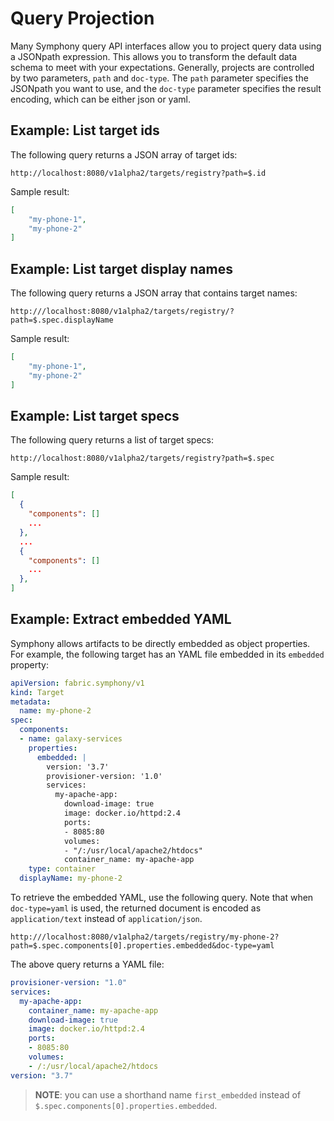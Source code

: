 # Query Projection

Many Symphony query API interfaces allow you to project query data using a JSONpath expression. This allows you to transform the default data schema to meet with your expectations. Generally, projects are controlled by two parameters, ```path``` and ```doc-type```. The ```path``` parameter specifies the JSONpath you want to use, and the ```doc-type``` parameter specifies the result encoding, which can be either json or yaml.

## Example: List target ids
The following query returns a JSON array of target ids:
```
http://localhost:8080/v1alpha2/targets/registry?path=$.id
```
Sample result:
```json
[
    "my-phone-1",
    "my-phone-2"
]
```
## Example: List target display names
The following query returns a JSON array that contains target names:
```
http:///localhost:8080/v1alpha2/targets/registry/?path=$.spec.displayName
```
Sample result:
```json
[
    "my-phone-1",
    "my-phone-2"
]
```

## Example: List target specs
The following query returns a list of target specs:
```
http://localhost:8080/v1alpha2/targets/registry?path=$.spec
```
Sample result:
```json
[
  {
    "components": []
    ...
  },
  ...
  {
    "components": []
    ...
  },
]
```

## Example: Extract embedded YAML
Symphony allows artifacts to be directly embedded as object properties. For example, the following target has an YAML file embedded in its ```embedded``` property:

```yaml
apiVersion: fabric.symphony/v1
kind: Target
metadata:
  name: my-phone-2  
spec:
  components:
  - name: galaxy-services
    properties:
      embedded: |
        version: '3.7'
        provisioner-version: '1.0'
        services:
          my-apache-app:
            download-image: true
            image: docker.io/httpd:2.4
            ports:
            - 8085:80
            volumes:
            - "/:/usr/local/apache2/htdocs"
            container_name: my-apache-app
    type: container
  displayName: my-phone-2  
```
To retrieve the embedded YAML, use the following query. Note that when ```doc-type=yaml``` is used, the returned document is encoded as ```application/text``` instead of ```application/json```.
```
http:///localhost:8080/v1alpha2/targets/registry/my-phone-2?path=$.spec.components[0].properties.embedded&doc-type=yaml
```
The above query returns a YAML file:
```yaml
provisioner-version: "1.0"
services:
  my-apache-app:
    container_name: my-apache-app
    download-image: true
    image: docker.io/httpd:2.4
    ports:
    - 8085:80
    volumes:
    - /:/usr/local/apache2/htdocs
version: "3.7"
```
> **NOTE**: you can use a shorthand name ```first_embedded``` instead of ```$.spec.components[0].properties.embedded```. 